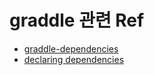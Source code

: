 # graddle 관련 Ref
- [graddle-dependencies](https://kwonnam.pe.kr/wiki/gradle/dependencies)
- [declaring dependencies](https://docs.gradle.org/current/userguide/declaring_dependencies.html)
